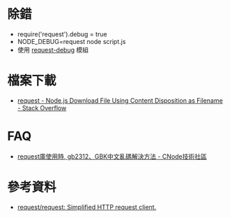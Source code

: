 # 除錯
* require('request').debug = true
* NODE_DEBUG=request node script.js 
* 使用 [request-debug](https://github.com/request/request-debug) 模組

# 檔案下載
* [request - Node.js Download File Using Content Disposition as Filename - Stack Overflow](http://stackoverflow.com/questions/20132064/node-js-download-file-using-content-disposition-as-filename)
# FAQ
* [request庫使用時, gb2312、GBK中文亂碼解決方法 - CNode技術社區](https://cnodejs.org/topic/53142ef833dbcb076d007230)

# 參考資料
* [request/request: Simplified HTTP request client.](https://github.com/request/request)